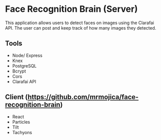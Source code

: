 # Face Recognition Brain (Server)

This application allows users to detect faces on images using the Clarafai API. The user can post and keep track of how many images they detected.

## Tools

- Node/ Express
- Knex
- PostgreSQL
- Bcrypt
- Cors
- Clarafai API

## Client (https://github.com/mrmojica/face-recognition-brain)

- React
- Particles
- Tilt
- Tachyons
